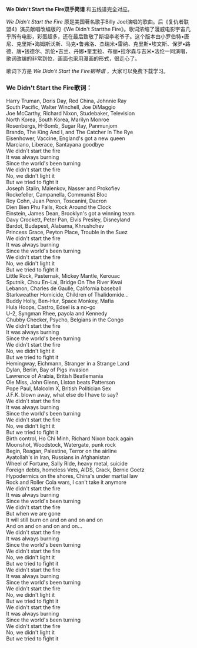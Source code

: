 

**We Didn't Start the Fire双手简谱** 和五线谱完全对应。

_We Didn't Start the Fire_ 原是美国著名歌手Billy Joel演唱的歌曲。后《复仇者联盟4》演员献唱改编版的《We Didn't
Startthe
Fire》。歌词浓缩了漫威电影宇宙几乎所有电影，彩蛋超多，还在最后致敬了斯坦李老爷子。这个版本由小罗伯特•唐尼、克里斯•海姆斯沃斯、马克•鲁弗洛、杰瑞米•雷纳、克里斯•埃文斯、保罗•路德、唐•钱德尔、凯伦•吉兰、丹娜•奎里拉、布丽•拉尔森与吉米•法伦一同演唱，歌词改编的非常到位，画面也采用漫画的形式，很走心了。

歌词下方是 _We Didn't Start the Fire钢琴谱_ ，大家可以免费下载学习。

### We Didn't Start the Fire歌词：

Harry Truman, Doris Day, Red China, Johnnie Ray  
South Pacific, Walter Winchell, Joe DiMaggio  
Joe McCarthy, Richard Nixon, Studebaker, Television  
North Korea, South Korea, Marilyn Monroe  
Rosenbergs, H-Bomb, Sugar Ray, Panmunjom  
Brando, The King And I, and The Catcher In The Rye  
Eisenhower, Vaccine, England's got a new queen  
Marciano, Liberace, Santayana goodbye  
We didn't start the fire  
It was always burning  
Since the world's been turning  
We didn't start the fire  
No, we didn't light it  
But we tried to fight it  
Joseph Stalin, Malenkov, Nasser and Prokofiev  
Rockefeller, Campanella, Communist Bloc  
Roy Cohn, Juan Peron, Toscanini, Dacron  
Dien Bien Phu Falls, Rock Around the Clock  
Einstein, James Dean, Brooklyn's got a winning team  
Davy Crockett, Peter Pan, Elvis Presley, Disneyland  
Bardot, Budapest, Alabama, Khrushchev  
Princess Grace, Peyton Place, Trouble in the Suez  
We didn't start the fire  
It was always burning  
Since the world's been turning  
We didn't start the fire  
No, we didn't light it  
But we tried to fight it  
Little Rock, Pasternak, Mickey Mantle, Kerouac  
Sputnik, Chou En-Lai, Bridge On The River Kwai  
Lebanon, Charles de Gaulle, California baseball  
Starkweather Homicide, Children of Thalidomide...  
Buddy Holly, Ben-Hur, Space Monkey, Mafia  
Hula Hoops, Castro, Edsel is a no-go  
U-2, Syngman Rhee, payola and Kennedy  
Chubby Checker, Psycho, Belgians in the Congo  
We didn't start the fire  
It was always burning  
Since the world's been turning  
We didn't start the fire  
No, we didn't light it  
But we tried to fight it  
Hemingway, Eichmann, Stranger in a Strange Land  
Dylan, Berlin, Bay of Pigs invasion  
Lawrence of Arabia, British Beatlemania  
Ole Miss, John Glenn, Liston beats Patterson  
Pope Paul, Malcolm X, British Politician Sex  
J.F.K. blown away, what else do I have to say?  
We didn't start the fire  
It was always burning  
Since the world's been turning  
We didn't start the fire  
No, we didn't light it  
But we tried to fight it  
Birth control, Ho Chi Minh, Richard Nixon back again  
Moonshot, Woodstock, Watergate, punk rock  
Begin, Reagan, Palestine, Terror on the airline  
Ayatollah's in Iran, Russians in Afghanistan  
Wheel of Fortune, Sally Ride, heavy metal, suicide  
Foreign debts, homeless Vets, AIDS, Crack, Bernie Goetz  
Hypodermics on the shores, China's under martial law  
Rock and Roller Cola wars, I can't take it anymore  
We didn't start the fire  
It was always burning  
Since the world's been turning  
We didn't start the fire  
But when we are gone  
It will still burn on and on and on and on  
And on and on and on and on...  
We didn't start the fire  
It was always burning  
Since the world's been turning  
We didn't start the fire  
No, we didn't light it  
But we tried to fight it  
We didn't start the fire  
It was always burning  
Since the world's been turning  
We didn't start the fire  
No, we didn't light it  
But we tried to fight it  
We didn't start the fire  
It was always burning  
Since the world's been turning  
We didn't start the fire  
No, we didn't light it  
But we tried to fight it

